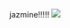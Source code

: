 jazmine!!!!! 
![](https://64.media.tumblr.com/aaae3d640aba938c4425b782dafa9bae/8815bc7fc0c4ae58-c6/s1280x1920/a2af1bd33e14a66f96677f762e50b10a2b416666.jpg)
